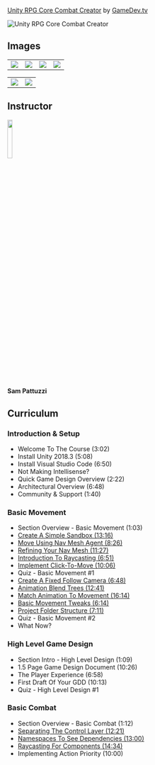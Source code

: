 [Unity RPG Core Combat Creator](https://www.gamedev.tv/p/unity-rpg)
by [GameDev.tv](https://www.gamedev.tv)

![Unity RPG Core Combat Creator](https://cdn.filestackcontent.com/kLgaSNZZSq6viqMMiLfi)


## Images
<table>
    <tr>
        <td><img src="https://www.filepicker.io/api/file/gAfSPg2HSDmuq5PPlWDD" /></td>
        <td><img src="https://www.filepicker.io/api/file/lZr1NvZ5SwCU4nDniLvs" /></td>
        <td><img src="https://www.filepicker.io/api/file/Cfg6Vz7CS6aEOQcsIkKF" /></td>
        <td><img src="https://www.filepicker.io/api/file/I6TYQGveS42wU4XcsfpN" /></td>
    </tr>
</table>

<table>
    <tr>
        <td><img src="https://www.filepicker.io/api/file/VcYx0KUbSQ2g3WdYTzeJ" /></td>
        <td><img src="https://www.filepicker.io/api/file/8sbJ4nGS06Del6zfi4Dv" /></td>
    </tr>
</table>

## Instructor
<img src="https://www.filepicker.io/api/file/UFx5lSgy7gkFMC5Z2cwF" width="15%" />
<h4>Sam Pattuzzi</h4>

## Curriculum
### Introduction & Setup
- Welcome To The Course (3:02)
- Install Unity 2018.3 (5:08)
- Install Visual Studio Code (6:50)
- Not Making Intellisense?
- Quick Game Design Overview (2:22)
- Architectural Overview (6:48)
- Community & Support (1:40)

### Basic Movement
- Section Overview - Basic Movement (1:03)
- [Create A Simple Sandbox (13:16)](https://github.com/aaronmsimon/unity-gamedevtv-core-combat-creator/commit/676744fa391e9d79ec1be7171045b30d3417cfe5)
- [Move Using Nav Mesh Agent (8:26)](https://github.com/aaronmsimon/unity-gamedevtv-core-combat-creator/commit/c3165312ced0b4a5c3d14a3b22297594e6c44287)
- [Refining Your Nav Mesh (11:27)](https://github.com/aaronmsimon/unity-gamedevtv-core-combat-creator/commit/328e7eb4203b38489d33976ff4d54f53dd11ac4d)
- [Introduction To Raycasting (6:51)](https://github.com/aaronmsimon/unity-gamedevtv-core-combat-creator/commit/82788703ff217b99e0e7d38c35b81338bdbcc6eb)
- [Implement Click-To-Move (10:06)](https://github.com/aaronmsimon/unity-gamedevtv-core-combat-creator/commit/8711ea09a41c9ed40f20f91bfc11a428930627ca)
- Quiz - Basic Movement #1
- [Create A Fixed Follow Camera (6:48)](https://github.com/aaronmsimon/unity-gamedevtv-core-combat-creator/commit/65e934c60e19ba741a9024fe1289324c243fe9df)
- [Animation Blend Trees (12:41)](https://github.com/aaronmsimon/unity-gamedevtv-core-combat-creator/commit/0525ec11d014d0d839c41be1099cdc98b845c558)
- [Match Animation To Movement (16:14)](https://github.com/aaronmsimon/unity-gamedevtv-core-combat-creator/commit/d75f437d30e47f536a0591796bfee6800bfb0d51)
- [Basic Movement Tweaks (6:14)](https://github.com/aaronmsimon/unity-gamedevtv-core-combat-creator/commit/0abd78607793d78824bc3379c530c38e95e81404)
- [Project Folder Structure (7:11)](https://github.com/aaronmsimon/unity-gamedevtv-core-combat-creator/commit/b7adcbc8baec729dd0ce3bdde4897f3f4bf9533e)
- Quiz - Basic Movement #2
- What Now?

### High Level Game Design
- Section Intro - High Level Design (1:09)
- 1.5 Page Game Design Document (10:26)
- The Player Experience (6:58)
- First Draft Of Your GDD (10:13)
- Quiz - High Level Design #1

### Basic Combat
- Section Overview - Basic Combat (1:12)
- [Separating The Control Layer (12:21)](https://github.com/aaronmsimon/unity-gamedevtv-core-combat-creator/commit/ff45f9c31a114f17fe9256450f0eb20503d97704)
- [Namespaces To See Dependencies (13:00)](https://github.com/aaronmsimon/unity-gamedevtv-core-combat-creator/commit/1bd8d19c65244b20ad3973c824dbd042cf73e911)
- [Raycasting For Components (14:34)](https://github.com/aaronmsimon/unity-gamedevtv-core-combat-creator/commit/0bd672c4645bbc19e1764d95b093fa1a770341bb)
- Implementing Action Priority (10:00)